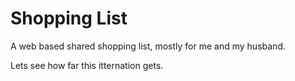 ﻿
# Shopping List

A web based shared shopping list, mostly for me and my husband.

Lets see how far this itternation gets.